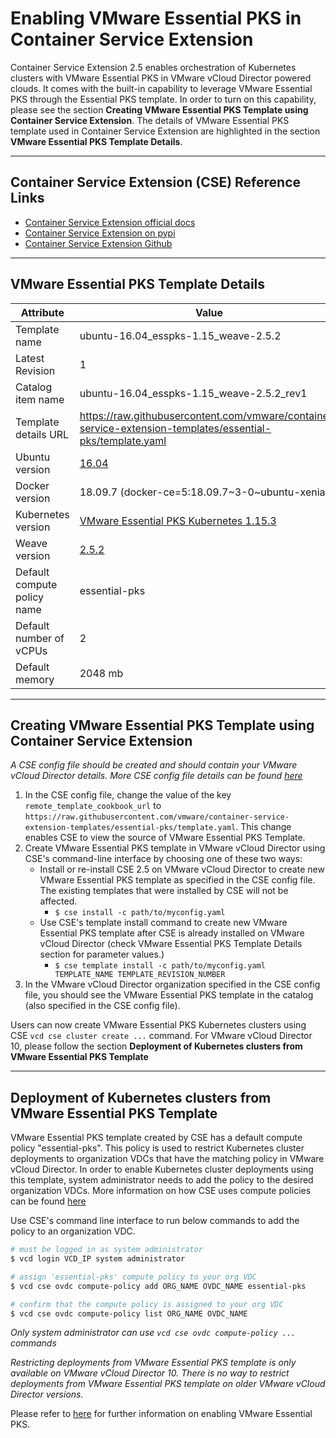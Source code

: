 # Enabling VMware Essential PKS in Container Service Extension

Container Service Extension 2.5 enables orchestration of Kubernetes clusters with VMware Essential PKS in VMware vCloud Director powered clouds. It comes with the built-in capability to leverage VMware Essential PKS through the Essential PKS template. In order to turn on this capability, please see the section **Creating VMware Essential PKS Template using Container Service Extension**. The details of VMware Essential PKS template used in Container Service Extension are highlighted in the section **VMware Essential PKS Template Details**.

---

## Container Service Extension (CSE) Reference Links

- [Container Service Extension official docs](https://vmware.github.io/container-service-extension/INTRO.html)
- [Container Service Extension on pypi](https://pypi.org/project/container-service-extension/)
- [Container Service Extension Github](https://github.com/vmware/container-service-extension)

---

## VMware Essential PKS Template Details

| Attribute                   | Value                                                                                                            |
|-----------------------------|------------------------------------------------------------------------------------------------------------------|
| Template name               | ubuntu-16.04_esspks-1.15_weave-2.5.2                                                                             |
| Latest Revision             | 1                                                                                                                |
| Catalog item name           | ubuntu-16.04_esspks-1.15_weave-2.5.2_rev1                                                                        |
| Template details URL        | <https://raw.githubusercontent.com/vmware/container-service-extension-templates/essential-pks/template.yaml>     |
| Ubuntu version              | [16.04](https://cloud-images.ubuntu.com/releases/xenial/release-20180418/ubuntu-16.04-server-cloudimg-amd64.ova) |
| Docker version              | 18.09.7 (docker-ce=5:18.09.7\~3-0\~ubuntu-xenial)                                                                |
| Kubernetes version          | [VMware Essential PKS Kubernetes 1.15.3](https://hub.heptio.com/releases/1-15-release/#1-15-3)                   |
| Weave version               | [2.5.2](https://www.weave.works/docs/net/latest/overview/)                                                       |
| Default compute policy name | essential-pks                                                                                                    |
| Default number of vCPUs     | 2                                                                                                                |
| Default memory              | 2048 mb                                                                                                          |

---

## Creating VMware Essential PKS Template using Container Service Extension

*A CSE config file should be created and should contain your VMware vCloud Director details. More CSE config file details can be found [here](https://vmware.github.io/container-service-extension/CSE_ADMIN.html#configfile)*

1. In the CSE config file, change the value of the key `remote_template_cookbook_url` to  `https://raw.githubusercontent.com/vmware/container-service-extension-templates/essential-pks/template.yaml`. This change enables CSE to view the source of VMware Essential PKS Template.
2. Create VMware Essential PKS template in VMware vCloud Director using CSE's command-line interface by choosing one of these two ways:
   - Install or re-install CSE 2.5 on VMware vCloud Director to create new VMware Essential PKS template as specified in the CSE config file. The existing templates that were installed by CSE will not be affected.
     - ```$ cse install -c path/to/myconfig.yaml```
   - Use CSE's template install command to create new VMware Essential PKS template after CSE is already installed on VMware vCloud Director (check VMware Essential PKS Template Details section for parameter values.)
     - ```$ cse template install -c path/to/myconfig.yaml TEMPLATE_NAME TEMPLATE_REVISION_NUMBER```
3. In the VMware vCloud Director organization specified in the CSE config file, you should see the VMware Essential PKS template in the catalog (also specified in the CSE config file).

Users can now create VMware Essential PKS Kubernetes clusters using CSE `vcd cse cluster create ...` command. For VMware vCloud Director 10, please follow the section **Deployment of Kubernetes clusters from VMware Essential PKS Template**

---

## Deployment of Kubernetes clusters from VMware Essential PKS Template

VMware Essential PKS template created by CSE has a default compute policy "essential-pks". This policy is used to restrict Kubernetes cluster deployments to organization VDCs that have the matching policy in VMware vCloud Director. In order to enable Kubernetes cluster deployments using this template, system administrator needs to add the policy to the desired organization VDCs. More information on how CSE uses compute policies can be found [here](TODO)

Use CSE's command line interface to run below commands to add the policy to an organization VDC.

```bash
# must be logged in as system administrator
$ vcd login VCD_IP system administrator

# assign 'essential-pks' compute policy to your org VDC
$ vcd cse ovdc compute-policy add ORG_NAME OVDC_NAME essential-pks

# confirm that the compute policy is assigned to your org VDC
$ vcd cse ovdc compute-policy list ORG_NAME OVDC_NAME
```

*Only system administrator can use `vcd cse ovdc compute-policy ...` commands*

*Restricting deployments from VMware Essential PKS template is only available on VMware vCloud Director 10. There is no way to restrict deployments from VMware Essential PKS template on older VMware vCloud Director versions.*

Please refer to [here](TODO) for further information on enabling VMware Essential PKS.
